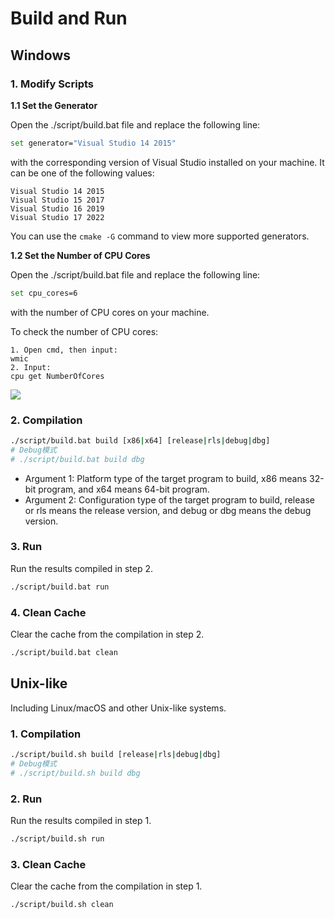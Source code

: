 # Build and Run

## Windows

### 1. Modify Scripts

**1.1 Set the Generator**

Open the ./script/build.bat file and replace the following line:
```bash
set generator="Visual Studio 14 2015"
```
with the corresponding version of Visual Studio installed on your machine. It can be one of the following values:
```
Visual Studio 14 2015
Visual Studio 15 2017
Visual Studio 16 2019
Visual Studio 17 2022
```

You can use the ```cmake -G``` command to view more supported generators.

**1.2 Set the Number of CPU Cores**

Open the ./script/build.bat file and replace the following line:
```bash
set cpu_cores=6
```
with the number of CPU cores on your machine.

To check the number of CPU cores:
```
1. Open cmd, then input:
wmic
2. Input:
cpu get NumberOfCores
```
![](https://gitee.com/spencer_luo/common_util/raw/master/docs/quick_start/imgs/win_cpu_core_num.png)


### 2. Compilation

```bash
./script/build.bat build [x86|x64] [release|rls|debug|dbg]
# Debug模式
# ./script/build.bat build dbg
```

- Argument 1: Platform type of the target program to build, x86 means 32-bit program, and x64 means 64-bit program. 
- Argument 2: Configuration type of the target program to build, release or rls means the release version, and debug or dbg means the debug version.

### 3. Run

Run the results compiled in step 2.
```bash
./script/build.bat run
```

### 4. Clean Cache

Clear the cache from the compilation in step 2.

```bash
./script/build.bat clean
```


## Unix-like

Including Linux/macOS and other Unix-like systems.

### 1. Compilation

```bash
./script/build.sh build [release|rls|debug|dbg]
# Debug模式
# ./script/build.sh build dbg
```

### 2. Run

Run the results compiled in step 1.
```bash
./script/build.sh run
```

### 3. Clean Cache

Clear the cache from the compilation in step 1.

```bash
./script/build.sh clean
```
